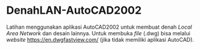 # DenahLAN-AutoCAD2002

Latihan menggunakan aplikasi AutoCAD2002 untuk membuat denah _Local Area Network_ dan desain lainnya. Untuk membuka _file_ (.dwg) bisa melalui _website_ https://en.dwgfastview.com/ (jika tidak memiliki aplikasi AutoCAD).
